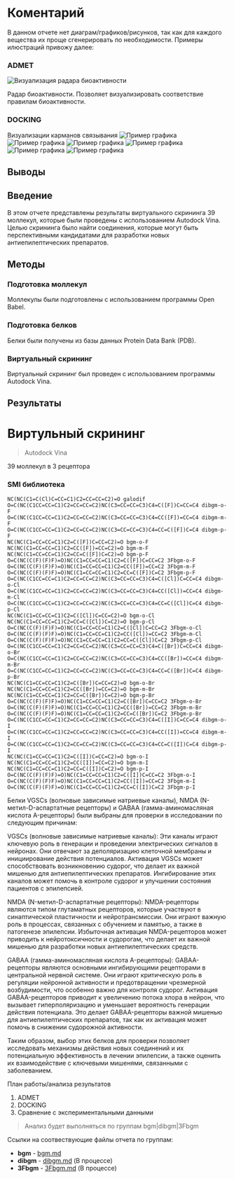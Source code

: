 # Коментарий

В данном отчете нет диаграм/графиков/рисунков, так как для каждого вещества их проще сгенерировать по необходимости. Примеры илюстраций привожу далее:

### ADMET

![Визуализация радара биоактивности](./img/bio-radar.jpg)

Радар биоактивности. Позволяет визуализировать соответствие правилам биоактивности.

### DOCKING
Визуализации карманов связывания
![Пример графика](./img/docking-vis-1.jpg)
![Пример графика](./img/docking-vis-2.jpg)
![Пример графика](./img/docking-vis-3.jpg)
![Пример графика](./img/docking-vis-4.jpg)
![Пример графика](./img/docking-vis-5.jpg)
![Пример графика](./img/docking-vis-6.jpg)

## Выводы



## Введение

В этом отчете представлены результаты виртуального скрининга 39 моллекул, которые были проведены с использованием Autodock Vina. Целью скрининга было найти соединения, которые могут быть перспективными кандидатами для разработки новых антиепилептических препаратов.

## Методы

### Подготовка моллекул

Моллекулы были подготовлены с использованием программы Open Babel.

### Подготовка белков

Белки были получены из базы данных Protein Data Bank (PDB).

### Виртуальный скрининг

Виртуальный скрининг был проведен с использованием программы Autodock Vina.

## Результаты


# Виртульный скрининг

>Autodock Vina

39 моллекул в 3 рецептора

### SMI библиотека

```smi
NC(NC(C1=C(Cl)C=CC=C1)C2=CC=CC=C2)=O galodif
O=C(NC(C1CC=CC=C1)C2=CC=CC=C2)NC(C3=CC=CC=C3)C4=C([F])C=CC=C4 dibgm-o-F
O=C(NC(C1CC=CC=C1)C2=CC=CC=C2)NC(C3=CC=CC=C3)C4=CC([F])=CC=C4 dibgm-m-F
O=C(NC(C1CC=CC=C1)C2=CC=CC=C2)NC(C3=CC=CC=C3)C4=CC=C([F])C=C4 dibgm-p-F
NC(NC(C1=CC=CC=C1)C2=C([F])C=CC=C2)=O bgm-o-F
NC(NC(C1=CC=CC=C1)C2=CC([F])=CC=C2)=O bgm-m-F
NC(NC(C1=CC=CC=C1)C2=CC=C([F])C=C2)=O bgm-p-F
O=C(NC(C(F)(F)F)=O)NC(C1=CC=CC=C1)C2=C([F])C=CC=C2 3Fbgm-o-F
O=C(NC(C(F)(F)F)=O)NC(C1=CC=CC=C1)C2=CC([F])=CC=C2 3Fbgm-m-F
O=C(NC(C(F)(F)F)=O)NC(C1=CC=CC=C1)C2=CC=C([F])C=C2 3Fbgm-p-F
O=C(NC(C1CC=CC=C1)C2=CC=CC=C2)NC(C3=CC=CC=C3)C4=C([Cl])C=CC=C4 dibgm-o-Cl
O=C(NC(C1CC=CC=C1)C2=CC=CC=C2)NC(C3=CC=CC=C3)C4=CC([Cl])=CC=C4 dibgm-m-Cl
O=C(NC(C1CC=CC=C1)C2=CC=CC=C2)NC(C3=CC=CC=C3)C4=CC=C([Cl])C=C4 dibgm-p-Cl
NC(NC(C1=CC=CC=C1)C2=C([Cl])C=CC=C2)=O bgm-o-Cl
NC(NC(C1=CC=CC=C1)C2=CC=C([Cl])C=C2)=O bgm-p-Cl
O=C(NC(C(F)(F)F)=O)NC(C1=CC=CC=C1)C2=C([Cl])C=CC=C2 3Fbgm-o-Cl
O=C(NC(C(F)(F)F)=O)NC(C1=CC=CC=C1)C2=CC([Cl])=CC=C2 3Fbgm-m-Cl
O=C(NC(C(F)(F)F)=O)NC(C1=CC=CC=C1)C2=CC=C([Cl])C=C2 3Fbgm-p-Cl
O=C(NC(C1CC=CC=C1)C2=CC=CC=C2)NC(C3=CC=CC=C3)C4=C([Br])C=CC=C4 dibgm-o-Br
O=C(NC(C1CC=CC=C1)C2=CC=CC=C2)NC(C3=CC=CC=C3)C4=CC([Br])=CC=C4 dibgm-m-Br
O=C(NC(C1CC=CC=C1)C2=CC=CC=C2)NC(C3=CC=CC=C3)C4=CC=C([Br])C=C4 dibgm-p-Br
NC(NC(C1=CC=CC=C1)C2=C([Br])C=CC=C2)=O bgm-o-Br
NC(NC(C1=CC=CC=C1)C2=CC([Br])=CC=C2)=O bgm-m-Br
NC(NC(C1=CC=CC=C1)C2=CC=C([Br])C=C2)=O bgm-p-Br
O=C(NC(C(F)(F)F)=O)NC(C1=CC=CC=C1)C2=C([Br])C=CC=C2 3Fbgm-o-Br
O=C(NC(C(F)(F)F)=O)NC(C1=CC=CC=C1)C2=CC([Br])=CC=C2 3Fbgm-m-Br
O=C(NC(C(F)(F)F)=O)NC(C1=CC=CC=C1)C2=CC=C([Br])C=C2 3Fbgm-p-Br
O=C(NC(C1CC=CC=C1)C2=CC=CC=C2)NC(C3=CC=CC=C3)C4=C([I])C=CC=C4 dibgm-o-I
O=C(NC(C1CC=CC=C1)C2=CC=CC=C2)NC(C3=CC=CC=C3)C4=CC([I])=CC=C4 dibgm-m-I
O=C(NC(C1CC=CC=C1)C2=CC=CC=C2)NC(C3=CC=CC=C3)C4=CC=C([I])C=C4 dibgm-p-I
NC(NC(C1=CC=CC=C1)C2=C([I])C=CC=C2)=O bgm-o-I
NC(NC(C1=CC=CC=C1)C2=CC([I])=CC=C2)=O bgm-m-I
NC(NC(C1=CC=CC=C1)C2=CC=C([I])C=C2)=O bgm-p-I
O=C(NC(C(F)(F)F)=O)NC(C1=CC=CC=C1)C2=C([I])C=CC=C2 3Fbgm-o-I
O=C(NC(C(F)(F)F)=O)NC(C1=CC=CC=C1)C2=CC([I])=CC=C2 3Fbgm-m-I
O=C(NC(C(F)(F)F)=O)NC(C1=CC=CC=C1)C2=CC=C([I])C=C2 3Fbgm-p-I
```


Белки VGSCs (волновые зависимые натриевые каналы), NMDA (N-метил-D-аспартатные рецепторы) и GABAA (гамма-аминомасляная кислота A-рецепторы) были выбраны для проверки в исследовании по следующим причинам:

VGSCs (волновые зависимые натриевые каналы): Эти каналы играют ключевую роль в генерации и проведении электрических сигналов в нейронах. Они отвечают за деполяризацию клеточной мембраны и инициирование действия потенциалов. Активация VGSCs может способствовать возникновению судорог, что делает их важной мишенью для антиепилептических препаратов. Ингибирование этих каналов может помочь в контроле судорог и улучшении состояния пациентов с эпилепсией.

NMDA (N-метил-D-аспартатные рецепторы): NMDA-рецепторы являются типом глутаматных рецепторов, которые участвуют в синаптической пластичности и нейротрансмиссии. Они играют важную роль в процессах, связанных с обучением и памятью, а также в патогенезе эпилепсии. Избыточная активация NMDA-рецепторов может приводить к нейротоксичности и судорогам, что делает их важной мишенью для разработки новых антиепилептических средств.

GABAA (гамма-аминомасляная кислота A-рецепторы): GABAA-рецепторы являются основными ингибирующими рецепторами в центральной нервной системе. Они играют критическую роль в регуляции нейронной активности и предотвращении чрезмерной возбудимости, что особенно важно для контроля судорог. Активация GABAA-рецепторов приводит к увеличению потока хлора в нейрон, что вызывает гиперполяризацию и уменьшает вероятность генерации действия потенциала. Это делает GABAA-рецепторы важной мишенью для антиепилептических препаратов, так как их активация может помочь в снижении судорожной активности.

Таким образом, выбор этих белков для проверки позволяет исследовать механизмы действия новых соединений и их потенциальную эффективность в лечении эпилепсии, а также оценить их взаимодействие с ключевыми мишенями, связанными с заболеванием.


План работы/анализа результатов

1. ADMET
2. DOCKING
3. Сравнение с экспериментальными данными

>Анализ будет выполняться по группам bgm|dibgm|3Fbgm

Ссылки на соотвествующие файлы отчета по группам:
* **bgm** - [bgm.md](bgm.md)
* **dibgm** - [dibgm.md](dibgm.md) (В процессе)
* **3Fbgm** - [3Fbgm.md](3Fbgm.md) (В процессе)
